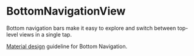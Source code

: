# BottomNavigationView


Bottom navigation bars make it easy to explore and switch between top-level views in a single tap.

[Material design](https://material.google.com/components/bottom-navigation.html) guideline for Bottom Navigation.


